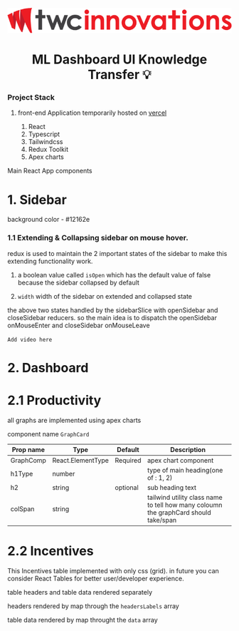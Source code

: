 <div align="center">
    <img title="" src="assets/5fe71b7e398ad3d45f733278ed4bceff0e031a57.png" alt="" >
</div>

<div align="center">
    <b> <h1> ML Dashboard UI Knowledge Transfer 💡 </h1> </b>
</div>

### Project Stack

1. front-end Application temporarily hosted on [vercel](https://ml-dashboard.vercel.app/) 
   
   1. React
   2. Typescript
   3. Tailwindcss
   4. Redux Toolkit
   5. Apex charts



Main React App components

# 1. Sidebar

background color - #12162e

### 1.1 Extending & Collapsing sidebar on mouse hover.

redux is used to maintain the 2 important states of the sidebar to make this extending functionality work.

1.  a boolean value called `isOpen` which has the default value of false because the sidebar collapsed by default

2. `width` width of the sidebar on extended and collapsed state

the above two states handled by the sidebarSlice with openSidebar and closeSidebar reducers. so the main idea is to dispatch the openSidebar onMouseEnter and closeSidebar onMouseLeave

 `Add video here`



# 2. Dashboard

# 2.1 Productivity

all graphs are implemented using apex charts

component name `GraphCard`

| Prop name | Type              | Default  | Description                                                                         |
| --------- | ----------------- | -------- | ----------------------------------------------------------------------------------- |
| GraphComp | React.ElementType | Required | apex chart component                                                                |
| h1Type    | number            |          | type of main heading(one of : 1, 2)                                                 |
| h2        | string            | optional | sub heading text                                                                    |
| colSpan   | string            |          | tailwind utility class name to tell how many coloumn the graphCard should take/span |

# 2.2 Incentives

This Incentives table implemented with only css (grid). in future you can consider React Tables for better user/developer experience.

table headers and table data rendered separately

headers rendered by map through the `headersLabels` array

table data rendered by map throught the `data` array
